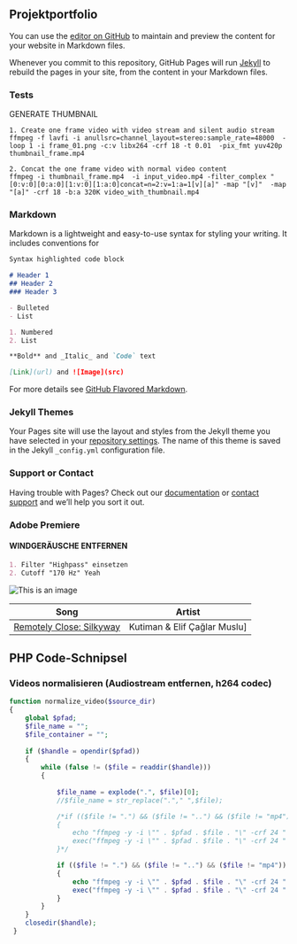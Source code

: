 ## Projektportfolio

You can use the [editor on GitHub](https://github.com/untitled-soundtrack/digitalebastelenzyklopaedie.github.io/edit/gh-pages/index.md) to maintain and preview the content for your website in Markdown files.

Whenever you commit to this repository, GitHub Pages will run [Jekyll](https://jekyllrb.com/) to rebuild the pages in your site, from the content in your Markdown files.

### Tests

GENERATE THUMBNAIL

	1. Create one frame video with video stream and silent audio stream
	ffmpeg -f lavfi -i anullsrc=channel_layout=stereo:sample_rate=48000  -loop 1 -i frame_01.png -c:v libx264 -crf 18 -t 0.01  -pix_fmt yuv420p thumbnail_frame.mp4
	
	2. Concat the one frame video with normal video content
	ffmpeg -i thumbnail_frame.mp4  -i input_video.mp4 -filter_complex "[0:v:0][0:a:0][1:v:0][1:a:0]concat=n=2:v=1:a=1[v][a]" -map "[v]"  -map "[a]" -crf 18 -b:a 320K video_with_thumbnail.mp4
  
### Markdown

Markdown is a lightweight and easy-to-use syntax for styling your writing. It includes conventions for

```markdown
Syntax highlighted code block

# Header 1
## Header 2
### Header 3

- Bulleted
- List

1. Numbered
2. List

**Bold** and _Italic_ and `Code` text

[Link](url) and ![Image](src)
```

For more details see [GitHub Flavored Markdown](https://guides.github.com/features/mastering-markdown/).

### Jekyll Themes

Your Pages site will use the layout and styles from the Jekyll theme you have selected in your [repository settings](https://github.com/untitled-soundtrack/digitalebastelenzyklopaedie.github.io/settings/pages). The name of this theme is saved in the Jekyll `_config.yml` configuration file.

### Support or Contact

Having trouble with Pages? Check out our [documentation](https://docs.github.com/categories/github-pages-basics/) or [contact support](https://support.github.com/contact) and we’ll help you sort it out.

### Adobe Premiere

#### WINDGERÄUSCHE ENTFERNEN

```markdown
1. Filter "Highpass" einsetzen
2. Cutoff "170 Hz" Yeah
```
![This is an image](https://64.media.tumblr.com/8ea82c8b5a98becaa49cd637d0d8f612/e99c2b06d934ab05-d4/s500x750/9dd9d5fa6b664eced9df0f43dd64c2a0115d4428.jpg)

| Song | Artist |
| --- | --- |
| [Remotely Close: Silkyway](https://www.youtube.com/watch?v=9FFo21LlrWk) | Kutiman & Elif Çağlar Muslu] |


## PHP Code-Schnipsel

### Videos normalisieren (Audiostream entfernen, h264 codec)

```php
function normalize_video($source_dir)
{
	global $pfad;
	$file_name = "";
	$file_container = "";
		
	if ($handle = opendir($pfad))
	{
		while (false != ($file = readdir($handle)))
		{		
			
			$file_name = explode(".", $file)[0];
			//$file_name = str_replace("."," ",$file);

			/*if (($file != ".") && ($file != "..") && ($file != "mp4"))
			{			
				echo "ffmpeg -y -i \"" . $pfad . $file . "\" -crf 24 " . " -pix_fmt yuv420p -an " .  $pfad . $file_name .  "_NORM.mp4" . "\n";
				exec("ffmpeg -y -i \"" . $pfad . $file . "\" -crf 24 " . " -pix_fmt yuv420p -an " .  $pfad . $file_name .  "_NORM.mp4" );            
            }*/

			if (($file != ".") && ($file != "..") && ($file != "mp4"))
			{			
				echo "ffmpeg -y -i \"" . $pfad . $file . "\" -crf 24 " . " -vf scale=1920:1080 -filter:v fps=25 -pix_fmt yuv420p -an " .  $pfad . $file_name .  "_NORM.mp4" . "\n";
				exec("ffmpeg -y -i \"" . $pfad . $file . "\" -crf 24 " . " -vf scale=1920:1080 -filter:v fps=25 -pix_fmt yuv420p -an " .  $pfad . $file_name .  "_NORM.mp4" );            
            }
        }
	}	
	closedir($handle);
 }
```



